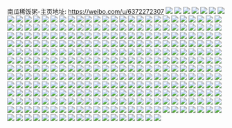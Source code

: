 南瓜稀饭粥-主页地址: https://weibo.com/u/6372272307 
![](https://wx4.sinaimg.cn/mw2000/006Xfp7Bgy1h91fhyw1u9j31ho1zk7wj.jpg) 
![](https://wx4.sinaimg.cn/mw2000/006Xfp7Bgy1h91fljpg7vj32c02c0e81.jpg) 
![](https://wx4.sinaimg.cn/mw2000/006Xfp7Bgy1h91flnvj7xj32c0340x6r.jpg) 
![](https://wx4.sinaimg.cn/mw2000/006Xfp7Bgy1h91flskpbjj334033n4qr.jpg) 
![](https://wx4.sinaimg.cn/mw2000/006Xfp7Bgy1h91flvfaadj31ho1zk7wh.jpg) 
![](https://wx4.sinaimg.cn/mw2000/006Xfp7Bgy1h91flxjm7rj31ho1zkx6p.jpg) 
![](https://wx4.sinaimg.cn/mw2000/006Xfp7Bgy1h91flzbfs2j33402c0u0x.jpg) 
![](https://wx4.sinaimg.cn/mw2000/006Xfp7Bgy1h91flisigmj33402c04qq.jpg) 
![](https://wx4.sinaimg.cn/mw2000/006Xfp7Bgy1h91fm0sqhwj33402c01ky.jpg) 
![](https://wx4.sinaimg.cn/mw2000/006Xfp7Bgy1h91fm1u3a7j33402c0b29.jpg) 
![](https://wx4.sinaimg.cn/mw2000/006Xfp7Bgy1h91fm3mc9gj33402c0qv5.jpg) 
![](https://wx4.sinaimg.cn/mw2000/006Xfp7Bgy1h91fm54a06j33402c01ky.jpg) 
![](https://wx4.sinaimg.cn/mw2000/006Xfp7Bgy1h91fm6efhjj33402c0b2a.jpg) 
![](https://wx4.sinaimg.cn/mw2000/006Xfp7Bgy1h91fi16tscj31ho1zk4qr.jpg) 
![](https://wx4.sinaimg.cn/mw2000/006Xfp7Bgy1h8z28m1rmqj32c0340u0z.jpg) 
![](https://wx4.sinaimg.cn/mw2000/006Xfp7Bgy1h8z28negnsj316o1kwe81.jpg) 
![](https://wx4.sinaimg.cn/mw2000/006Xfp7Bgy1h8z28olmksj33402c07wi.jpg) 
![](https://wx4.sinaimg.cn/mw2000/006Xfp7Bgy1h8z28ik00qj33402c0kjm.jpg) 
![](https://wx4.sinaimg.cn/mw2000/006Xfp7Bgy1h8z28qygetj31ho1zkqv6.jpg) 
![](https://wx4.sinaimg.cn/mw2000/006Xfp7Bgy1h8z28so8eaj31ho1zke82.jpg) 
![](https://wx4.sinaimg.cn/mw2000/006Xfp7Bgy1h8z28uqjafj31ho22fx6q.jpg) 
![](https://wx4.sinaimg.cn/mw2000/006Xfp7Bgy1h8z28wpqw8j32c0340b2e.jpg) 
![](https://wx4.sinaimg.cn/mw2000/006Xfp7Bgy1h8z28xwa6ej33402c01kz.jpg) 
![](https://wx4.sinaimg.cn/mw2000/006Xfp7Bgy1h8nhjyoy24j32c02c0hdt.jpg) 
![](https://wx4.sinaimg.cn/mw2000/006Xfp7Bgy1h8nhm5sw1nj31400u0dsc.jpg) 
![](https://wx4.sinaimg.cn/mw2000/006Xfp7Bgy1h8nhlqsd32j30u00u045t.jpg) 
![](https://wx4.sinaimg.cn/mw2000/006Xfp7Bgy1h8nhlr5fzsj30u0140gtq.jpg) 
![](https://wx4.sinaimg.cn/mw2000/006Xfp7Bgy1h8nhlrht37j31400u0wq0.jpg) 
![](https://wx4.sinaimg.cn/mw2000/006Xfp7Bgy1h8nhlrtlgyj31400u0n9r.jpg) 
![](https://wx4.sinaimg.cn/mw2000/006Xfp7Bgy1h8nhlsblw1j30u0140gvz.jpg) 
![](https://wx4.sinaimg.cn/mw2000/006Xfp7Bgy1h8nhkarwuvj33252am7wl.jpg) 
![](https://wx4.sinaimg.cn/mw2000/006Xfp7Bgy1h8nhlvghi0j32yq2824qq.jpg) 
![](https://wx4.sinaimg.cn/mw2000/006Xfp7Bgy1h8fdt62zo7j30u00u0ag1.jpg) 
![](https://wx4.sinaimg.cn/mw2000/006Xfp7Bgy1h8fdt6inapj30u0140n89.jpg) 
![](https://wx4.sinaimg.cn/mw2000/006Xfp7Bgy1h8fdt6um1ej30u0140qax.jpg) 
![](https://wx4.sinaimg.cn/mw2000/006Xfp7Bgy1h8fdt75zprj30u00u07a7.jpg) 
![](https://wx4.sinaimg.cn/mw2000/006Xfp7Bgy1h8fdt7ngn3j30u00u013v.jpg) 
![](https://wx4.sinaimg.cn/mw2000/006Xfp7Bgy1h8fdtb37g6j32c0340e82.jpg) 
![](https://wx4.sinaimg.cn/mw2000/006Xfp7Bgy1h8fdtce050j32802yonpe.jpg) 
![](https://wx4.sinaimg.cn/mw2000/006Xfp7Bgy1h8fdtct3p5j30u00u0gt3.jpg) 
![](https://wx4.sinaimg.cn/mw2000/006Xfp7Bgy1h8fdt5mmvkj30u00u00yu.jpg) 
![](https://wx4.sinaimg.cn/mw2000/006Xfp7Bgy1h8fdtd55oej30u01407gw.jpg) 
![](https://wx4.sinaimg.cn/mw2000/006Xfp7Bgy1h7xxdu12v2j30u00u0461.jpg) 
![](https://wx4.sinaimg.cn/mw2000/006Xfp7Bgy1h7xxdvf5kej30u012qgxk.jpg) 
![](https://wx4.sinaimg.cn/mw2000/006Xfp7Bgy1h7xxdw8f9mj30u0140aj8.jpg) 
![](https://wx4.sinaimg.cn/mw2000/006Xfp7Bgy1h7xxdxc4o7j31400u0tfg.jpg) 
![](https://wx4.sinaimg.cn/mw2000/006Xfp7Bgy1h7xxdxyydij30u00u0jyo.jpg) 
![](https://wx4.sinaimg.cn/mw2000/006Xfp7Bgy1h7xxdzhgk6j30u00u0dma.jpg) 
![](https://wx4.sinaimg.cn/mw2000/006Xfp7Bgy1h7xxe0g6ubj31400u0k2l.jpg) 
![](https://wx4.sinaimg.cn/mw2000/006Xfp7Bgy1h7xxe170paj30u00u0n3a.jpg) 
![](https://wx4.sinaimg.cn/mw2000/006Xfp7Bgy1h7xxe1zwm1j31400u0k0m.jpg) 
![](https://wx4.sinaimg.cn/mw2000/006Xfp7Bgy1h7xxe2xq3nj31400u0qbm.jpg) 
![](https://wx4.sinaimg.cn/mw2000/006Xfp7Bgy1h7xxe3znpvj30u01407bc.jpg) 
![](https://wx4.sinaimg.cn/mw2000/006Xfp7Bgy1h7xxe4qshfj31400u0tfv.jpg) 
![](https://wx4.sinaimg.cn/mw2000/006Xfp7Bgy1h7xxe5lricj31400u0n2u.jpg) 
![](https://wx4.sinaimg.cn/mw2000/006Xfp7Bgy1h7pm4k99usj30u00u0af1.jpg) 
![](https://wx4.sinaimg.cn/mw2000/006Xfp7Bgy1h7pm4l3s7wj30u00u0q7o.jpg) 
![](https://wx4.sinaimg.cn/mw2000/006Xfp7Bgy1h7qnmosk59j30u0140dp6.jpg) 
![](https://wx4.sinaimg.cn/mw2000/006Xfp7Bgy1h7pm4mk9fdj30u0140n0m.jpg) 
![](https://wx4.sinaimg.cn/mw2000/006Xfp7Bgy1h7pm4n20q0j30u0140dkj.jpg) 
![](https://wx4.sinaimg.cn/mw2000/006Xfp7Bgy1h7pm4nlz7zj30u0140wlp.jpg) 
![](https://wx4.sinaimg.cn/mw2000/006Xfp7Bgy1h7pm5xxmy7j30u00wcjwi.jpg) 
![](https://wx4.sinaimg.cn/mw2000/006Xfp7Bgy1h7pm5yubpaj30u0140ajx.jpg) 
![](https://wx4.sinaimg.cn/mw2000/006Xfp7Bgy1h7it1wffrxj31v72c0u0y.jpg) 
![](https://wx4.sinaimg.cn/mw2000/006Xfp7Bgy1h7it1zkwq6j32c02c0u0y.jpg) 
![](https://wx4.sinaimg.cn/mw2000/006Xfp7Bgy1h7it21zjyoj32c02c0e82.jpg) 
![](https://wx4.sinaimg.cn/mw2000/006Xfp7Bgy1h7it1tciroj31ho1zkkjl.jpg) 
![](https://wx4.sinaimg.cn/mw2000/006Xfp7Bgy1h7it1rcbzxj32c02c0qv5.jpg) 
![](https://wx4.sinaimg.cn/mw2000/006Xfp7Bgy1h7it26yifij32c03401kz.jpg) 
![](https://wx4.sinaimg.cn/mw2000/006Xfp7Bgy1h7it2k2sggj32c02c07wh.jpg) 
![](https://wx4.sinaimg.cn/mw2000/006Xfp7Bgy1h79ssvnafgj30u014047p.jpg) 
![](https://wx4.sinaimg.cn/mw2000/006Xfp7Bgy1h79ssxapywj31400u07d1.jpg) 
![](https://wx4.sinaimg.cn/mw2000/006Xfp7Bgy1h79ssymmg3j30u0140afv.jpg) 
![](https://wx4.sinaimg.cn/mw2000/006Xfp7Bgy1h79sszsmd5j30u0140jxb.jpg) 
![](https://wx4.sinaimg.cn/mw2000/006Xfp7Bgy1h79st25ulmj30u0140gn6.jpg) 
![](https://wx4.sinaimg.cn/mw2000/006Xfp7Bgy1h79st18zmlj30u0140wne.jpg) 
![](https://wx4.sinaimg.cn/mw2000/006Xfp7Bgy1h79st35jcjj30u00u041w.jpg) 
![](https://wx4.sinaimg.cn/mw2000/006Xfp7Bgy1h79st3ywbaj30u00u078c.jpg) 
![](https://wx4.sinaimg.cn/mw2000/006Xfp7Bgy1h79st5tprhj30u0140k0v.jpg) 
![](https://wx4.sinaimg.cn/mw2000/006Xfp7Bgy1h79st7lsb5j31410u0do8.jpg) 
![](https://wx4.sinaimg.cn/mw2000/006Xfp7Bgy1h79st8y7iyj30u01407b3.jpg) 
![](https://wx4.sinaimg.cn/mw2000/006Xfp7Bgy1h79ssu2pprj30u0140dnj.jpg) 
![](https://wx4.sinaimg.cn/mw2000/006Xfp7Bgy1h79sta74owj30u0140whq.jpg) 
![](https://wx4.sinaimg.cn/mw2000/006Xfp7Bgy1h72pltxpsoj31400u0q9z.jpg) 
![](https://wx4.sinaimg.cn/mw2000/006Xfp7Bgy1h72pluo682j30u01403ze.jpg) 
![](https://wx4.sinaimg.cn/mw2000/006Xfp7Bgy1h72plvh5ddj30u014045s.jpg) 
![](https://wx4.sinaimg.cn/mw2000/006Xfp7Bgy1h72plwcmrqj30u0140td5.jpg) 
![](https://wx4.sinaimg.cn/mw2000/006Xfp7Bgy1h72plx4ubvj31hc0u0ta9.jpg) 
![](https://wx4.sinaimg.cn/mw2000/006Xfp7Bgy1h72plt2hp3j30oy0x8dk7.jpg) 
![](https://wx4.sinaimg.cn/mw2000/006Xfp7Bgy1h72plxz914j30q60yv7cq.jpg) 
![](https://wx4.sinaimg.cn/mw2000/006Xfp7Bgy1h72plyrd61j31400u0n5j.jpg) 
![](https://wx4.sinaimg.cn/mw2000/006Xfp7Bgy1h72plz6vj8j30u00u0dk6.jpg) 
![](https://wx4.sinaimg.cn/mw2000/006Xfp7Bgy1h6upipkfkpj322o340qv8.jpg) 
![](https://wx4.sinaimg.cn/mw2000/006Xfp7Bgy1h6upis07rdj32c2340qv8.jpg) 
![](https://wx4.sinaimg.cn/mw2000/006Xfp7Bgy1h6upin3oepj32c0340npg.jpg) 
![](https://wx4.sinaimg.cn/mw2000/006Xfp7Bgy1h6upjferqkj32c0340npd.jpg) 
![](https://wx4.sinaimg.cn/mw2000/006Xfp7Bgy1h6upk0jv70j3340340kjr.jpg) 
![](https://wx4.sinaimg.cn/mw2000/006Xfp7Bgy1h6upk351cij33402c07wk.jpg) 
![](https://wx4.sinaimg.cn/mw2000/006Xfp7Bgy1h6upk6t3p2j32c02c07wh.jpg) 
![](https://wx4.sinaimg.cn/mw2000/006Xfp7Bgy1h6upg2h330j32c02c01ky.jpg) 
![](https://wx4.sinaimg.cn/mw2000/006Xfp7Bgy1h6upikeoo7j32c0340x6t.jpg) 
![](https://wx4.sinaimg.cn/mw2000/006Xfp7Bgy1h6upivknc7j322o3401l1.jpg) 
![](https://wx4.sinaimg.cn/mw2000/006Xfp7Bgy1h6upg92if9j32c03407wj.jpg) 
![](https://wx4.sinaimg.cn/mw2000/006Xfp7Bgy1h6upg05mwhj32bz3401l2.jpg) 
![](https://wx4.sinaimg.cn/mw2000/006Xfp7Bgy1h6upiz7t31j32bz340b2d.jpg) 
![](https://wx4.sinaimg.cn/mw2000/006Xfp7Bgy1h6upj0b9cdj30u0140n84.jpg) 
![](https://wx4.sinaimg.cn/mw2000/006Xfp7Bgy1h6upj38rpjj30u0140afd.jpg) 
![](https://wx4.sinaimg.cn/mw2000/006Xfp7Bgy1h6upj2norqj33402c0kjl.jpg) 
![](https://wx4.sinaimg.cn/mw2000/006Xfp7Bgy1h6te5jbhytj30u014ealr.jpg) 
![](https://wx4.sinaimg.cn/mw2000/006Xfp7Bgy1h6dcdwgvmuj31400u07d2.jpg) 
![](https://wx4.sinaimg.cn/mw2000/006Xfp7Bgy1h6dcc4kk2tj31400u0doz.jpg) 
![](https://wx4.sinaimg.cn/mw2000/006Xfp7Bgy1h6dcdwu1dgj30m80m875j.jpg) 
![](https://wx4.sinaimg.cn/mw2000/006Xfp7Bgy1h6dcdxj5mmj30u00u0gql.jpg) 
![](https://wx4.sinaimg.cn/mw2000/006Xfp7Bgy1h6dccduyr1j30u01401er.jpg) 
![](https://wx4.sinaimg.cn/mw2000/006Xfp7Bgy1h6dcdybmktj30u0140wh3.jpg) 
![](https://wx4.sinaimg.cn/mw2000/006Xfp7Bgy1h6dcdz3ampj30u014076f.jpg) 
![](https://wx4.sinaimg.cn/mw2000/006Xfp7Bgy1h6dcdztoblj30u00u0myf.jpg) 
![](https://wx4.sinaimg.cn/mw2000/006Xfp7Bgy1h6dcc8luhtj31400u03zq.jpg) 
![](https://wx4.sinaimg.cn/mw2000/006Xfp7Bgy1h6dccae6i0j30u00u00uf.jpg) 
![](https://wx4.sinaimg.cn/mw2000/006Xfp7Bgy1h6dccba82jj30u00u0tch.jpg) 
![](https://wx4.sinaimg.cn/mw2000/006Xfp7Bgy1h6dccf1f2kj31400u00z5.jpg) 
![](https://wx4.sinaimg.cn/mw2000/006Xfp7Bgy1h64ymd9febj30u00u07ad.jpg) 
![](https://wx4.sinaimg.cn/mw2000/006Xfp7Bgy1h64ymhduhuj30u00u0mzi.jpg) 
![](https://wx4.sinaimg.cn/mw2000/006Xfp7Bgy1h64yo5rw5fj30u00u0dla.jpg) 
![](https://wx4.sinaimg.cn/mw2000/006Xfp7Bgy1h64ymjc53nj30u00u0dj4.jpg) 
![](https://wx4.sinaimg.cn/mw2000/006Xfp7Bgy1h64ymkwbq9j30u0140dia.jpg) 
![](https://wx4.sinaimg.cn/mw2000/006Xfp7Bgy1h64yo6f8ifj31400u0wfg.jpg) 
![](https://wx4.sinaimg.cn/mw2000/006Xfp7Bgy1h64ymm81mpj30u0140dhm.jpg) 
![](https://wx4.sinaimg.cn/mw2000/006Xfp7Bgy1h64ymn914xj30u0140n6s.jpg) 
![](https://wx4.sinaimg.cn/mw2000/006Xfp7Bgy1h64yo4lqffj30u0140gnu.jpg) 
![](https://wx4.sinaimg.cn/mw2000/006Xfp7Bgy1h64yp0rdgmj30u0140acc.jpg) 
![](https://wx4.sinaimg.cn/mw2000/006Xfp7Bgy1h61n5yeebrj31ho1zkn40.jpg) 
![](https://wx4.sinaimg.cn/mw2000/006Xfp7Bgy1h61n615fycj31ho1zkaht.jpg) 
![](https://wx4.sinaimg.cn/mw2000/006Xfp7Bgy1h61n6qz0gtj31ho1zku0x.jpg) 
![](https://wx4.sinaimg.cn/mw2000/006Xfp7Bgy1h61n6row18j30u0140n75.jpg) 
![](https://wx4.sinaimg.cn/mw2000/006Xfp7Bgy1h61n5v81zpj32c0340x6t.jpg) 
![](https://wx4.sinaimg.cn/mw2000/006Xfp7Bgy1h61n66aljwj31ho1zkagj.jpg) 
![](https://wx4.sinaimg.cn/mw2000/006Xfp7Bgy1h61n694na8j31ho1zkk04.jpg) 
![](https://wx4.sinaimg.cn/mw2000/006Xfp7Bgy1h61n6fo78nj32c0340k4j.jpg) 
![](https://wx4.sinaimg.cn/mw2000/006Xfp7Bgy1h61n6miasrj3340340hdz.jpg) 
![](https://wx4.sinaimg.cn/mw2000/006Xfp7Bgy1h61n6orly2j31ho1zkkjl.jpg) 
![](https://wx4.sinaimg.cn/mw2000/006Xfp7Bgy1h608bgiowwj33402c013n.jpg) 
![](https://wx4.sinaimg.cn/mw2000/006Xfp7Bgy1h608bkhwe6j30u00u0gmy.jpg) 
![](https://wx4.sinaimg.cn/mw2000/006Xfp7Bgy1h608bfq02xj31400u0wjc.jpg) 
![](https://wx4.sinaimg.cn/mw2000/006Xfp7Bgy1h608bi0l4kj31400u0q7g.jpg) 
![](https://wx4.sinaimg.cn/mw2000/006Xfp7Bgy1h608bmccxjj30u00u047a.jpg) 
![](https://wx4.sinaimg.cn/mw2000/006Xfp7Bgy1h608bl8oldj30u00u044y.jpg) 
![](https://wx4.sinaimg.cn/mw2000/006Xfp7Bgy1h608biwg4vj33402c0qb3.jpg) 
![](https://wx4.sinaimg.cn/mw2000/006Xfp7Bgy1h608blitlcj30u014010w.jpg) 
![](https://wx4.sinaimg.cn/mw2000/006Xfp7Bgy1h608blxfupj31400u0gua.jpg) 
![](https://wx4.sinaimg.cn/mw2000/006Xfp7Bgy1h608bhji8uj32c0340jz7.jpg) 
![](https://wx4.sinaimg.cn/mw2000/006Xfp7Bgy1h608bjyaqbj333z2bz112.jpg) 
![](https://wx4.sinaimg.cn/mw2000/006Xfp7Bgy1h608bkspe7j31400u0n8l.jpg) 
![](https://wx4.sinaimg.cn/mw2000/006Xfp7Bgy1h5x8ztg88bj31ho1zk7ar.jpg) 
![](https://wx4.sinaimg.cn/mw2000/006Xfp7Bgy1h5x8zvus52j32c02c0n57.jpg) 
![](https://wx4.sinaimg.cn/mw2000/006Xfp7Bgy1h5x8zzqs17j32c02c0kjn.jpg) 
![](https://wx4.sinaimg.cn/mw2000/006Xfp7Bgy1h5x902ksblj33402c0b2a.jpg) 
![](https://wx4.sinaimg.cn/mw2000/006Xfp7Bgy1h5x904ibhwj32c02c0e83.jpg) 
![](https://wx4.sinaimg.cn/mw2000/006Xfp7Bgy1h5x906xrsbj31ho1zk79l.jpg) 
![](https://wx4.sinaimg.cn/mw2000/006Xfp7Bgy1h5x909h4anj32c02c07k5.jpg) 
![](https://wx4.sinaimg.cn/mw2000/006Xfp7Bgy1h5x90alhbfj32c02c0qa4.jpg) 
![](https://wx4.sinaimg.cn/mw2000/006Xfp7Bgy1h5x90dh56aj32c0340qd2.jpg) 
![](https://wx4.sinaimg.cn/mw2000/006Xfp7Bgy1h5x8zlyovij31ho1zkwl2.jpg) 
![](https://wx4.sinaimg.cn/mw2000/006Xfp7Bgy1h5uosorz3hj30lt0lt0v1.jpg) 
![](https://wx4.sinaimg.cn/mw2000/006Xfp7Bgy1h5uosq9fbej32c0340npd.jpg) 
![](https://wx4.sinaimg.cn/mw2000/006Xfp7Bgy1h5uosqw9kij32c02c01cc.jpg) 
![](https://wx4.sinaimg.cn/mw2000/006Xfp7Bgy1h5uosrvit6j32c02c0e81.jpg) 
![](https://wx4.sinaimg.cn/mw2000/006Xfp7Bgy1h5uossp7f4j32c03407wh.jpg) 
![](https://wx4.sinaimg.cn/mw2000/006Xfp7Bgy1h5uosu0ds2j33402c04bn.jpg) 
![](https://wx4.sinaimg.cn/mw2000/006Xfp7Bgy1h5uosuxxlej33402c0b29.jpg) 
![](https://wx4.sinaimg.cn/mw2000/006Xfp7Bgy1h5uosvqzlnj33402c04qp.jpg) 
![](https://wx4.sinaimg.cn/mw2000/006Xfp7Bgy1h5uotu3z79j30u01sw3zr.jpg) 
![](https://wx4.sinaimg.cn/mw2000/006Xfp7Bgy1h5nlj5hbtrj30k00b9tay.jpg) 
![](https://wx4.sinaimg.cn/mw2000/006Xfp7Bgy1h5mgincv6gj30u00u0dod.jpg) 
![](https://wx4.sinaimg.cn/mw2000/006Xfp7Bgy1h5mginqe98j30u00u0q8l.jpg) 
![](https://wx4.sinaimg.cn/mw2000/006Xfp7Bgy1h5mgio6ogwj31400u0wpx.jpg) 
![](https://wx4.sinaimg.cn/mw2000/006Xfp7Bgy1h5mgipsuflj33402c0hdu.jpg) 
![](https://wx4.sinaimg.cn/mw2000/006Xfp7Bgy1h5mgisinx9j33402c04qq.jpg) 
![](https://wx4.sinaimg.cn/mw2000/006Xfp7Bgy1h5mgit8at0j31400u0k9c.jpg) 
![](https://wx4.sinaimg.cn/mw2000/006Xfp7Bgy1h5mgimqrd7j30u00u0n21.jpg) 
![](https://wx4.sinaimg.cn/mw2000/006Xfp7Bgy1h5mgiu4262j30u01u2tpp.jpg) 
![](https://wx4.sinaimg.cn/mw2000/006Xfp7Bgy1h5mgitna8jj30u01407du.jpg) 
![](https://wx4.sinaimg.cn/mw2000/006Xfp7Bgy1h5hyu9qhcsj30u00u079s.jpg) 
![](https://wx4.sinaimg.cn/mw2000/006Xfp7Bgy1h5hyu6o48zj30u00u07b8.jpg) 
![](https://wx4.sinaimg.cn/mw2000/006Xfp7Bgy1h5i3ypsfnfj30t8137499.jpg) 
![](https://wx4.sinaimg.cn/mw2000/006Xfp7Bgy1h5hyu84jahj30u01917fc.jpg) 
![](https://wx4.sinaimg.cn/mw2000/006Xfp7Bgy1h5j5l4bpvej30u01407cw.jpg) 
![](https://wx4.sinaimg.cn/mw2000/006Xfp7Bgy1h5hyu4pqacj30u0140jz9.jpg) 
![](https://wx4.sinaimg.cn/mw2000/006Xfp7Bgy1h5hyucu2bcj30u0140n5d.jpg) 
![](https://wx4.sinaimg.cn/mw2000/006Xfp7Bgy1h5hyuakzomj30u0140jz3.jpg) 
![](https://wx4.sinaimg.cn/mw2000/006Xfp7Bgy1h5hyublfwrj30u013ftfp.jpg) 
![](https://wx4.sinaimg.cn/mw2000/006Xfp7Bgy1h5hyu9022zj30u0140ah4.jpg) 
![](https://wx4.sinaimg.cn/mw2000/006Xfp7Bgy1h5j5l4q3saj30u0140qap.jpg) 
![](https://wx4.sinaimg.cn/mw2000/006Xfp7Bgy1h5k16hbhejj30u0140tew.jpg) 
![](https://wx4.sinaimg.cn/mw2000/006Xfp7Bgy1h5k16hy6boj30u01u47ho.jpg) 
![](https://wx4.sinaimg.cn/mw2000/006Xfp7Bgy1h5eqkih7e1j30u00u0wkr.jpg) 
![](https://wx4.sinaimg.cn/mw2000/006Xfp7Bgy1h5eqkj9l81j31400u0qa8.jpg) 
![](https://wx4.sinaimg.cn/mw2000/006Xfp7Bgy1h5eqlv3jj7j31400u07dg.jpg) 
![](https://wx4.sinaimg.cn/mw2000/006Xfp7Bgy1h5eqlvo0z2j30u00u00x0.jpg) 
![](https://wx4.sinaimg.cn/mw2000/006Xfp7Bgy1h5eqkhc8k6j30u00u041f.jpg) 
![](https://wx4.sinaimg.cn/mw2000/006Xfp7Bgy1h5eqlwpgpej31400u0n3s.jpg) 
![](https://wx4.sinaimg.cn/mw2000/006Xfp7Bgy1h5eqlys2qzj31400u0dq4.jpg) 
![](https://wx4.sinaimg.cn/mw2000/006Xfp7Bgy1h5eqltfj2fj30u00u0433.jpg) 
![](https://wx4.sinaimg.cn/mw2000/006Xfp7Bgy1h5eqlzpl7wj30u01hc47j.jpg) 
![](https://wx4.sinaimg.cn/mw2000/006Xfp7Bgy1h5eqll3es0j30u00u046o.jpg) 
![](https://wx4.sinaimg.cn/mw2000/006Xfp7Bgy1h5eqm0sgllj31400u0gtc.jpg) 
![](https://wx4.sinaimg.cn/mw2000/006Xfp7Bgy1h5c3s7e176j32c02c0kjl.jpg) 
![](https://wx4.sinaimg.cn/mw2000/006Xfp7Bgy1h58ifg5psaj30u0140af7.jpg) 
![](https://wx4.sinaimg.cn/mw2000/006Xfp7Bgy1h58ifgupe4j30u00u079c.jpg) 
![](https://wx4.sinaimg.cn/mw2000/006Xfp7Bgy1h58ifhetcwj30u014078w.jpg) 
![](https://wx4.sinaimg.cn/mw2000/006Xfp7Bgy1h58ifiamy0j31400u0wo6.jpg) 
![](https://wx4.sinaimg.cn/mw2000/006Xfp7Bgy1h58ifj0w0cj30u00u0gsp.jpg) 
![](https://wx4.sinaimg.cn/mw2000/006Xfp7Bgy1h58ifjz6e8j31400u0wnf.jpg) 
![](https://wx4.sinaimg.cn/mw2000/006Xfp7Bgy1h58ifkvbxij30u0140ai3.jpg) 
![](https://wx4.sinaimg.cn/mw2000/006Xfp7Bgy1h58ifld7b3j30u00u0436.jpg) 
![](https://wx4.sinaimg.cn/mw2000/006Xfp7Bgy1h58ifmq7evj30u01404bn.jpg) 
![](https://wx4.sinaimg.cn/mw2000/006Xfp7Bgy1h58ifnozpyj31410u0k2z.jpg) 
![](https://wx4.sinaimg.cn/mw2000/006Xfp7Bgy1h58ifols9cj31400u046x.jpg) 
![](https://wx4.sinaimg.cn/mw2000/006Xfp7Bgy1h58ifpg27nj31400u0qcv.jpg) 
![](https://wx4.sinaimg.cn/mw2000/006Xfp7Bgy1h58iffh5wjj31400u0ahy.jpg) 
![](https://wx4.sinaimg.cn/mw2000/006Xfp7Bgy1h58ifqdchaj31400u0akg.jpg) 
![](https://wx4.sinaimg.cn/mw2000/006Xfp7Bgy1h58ifre75oj31400u0gvu.jpg) 
![](https://wx4.sinaimg.cn/mw2000/006Xfp7Bgy1h58ifskypsj30u00u00wz.jpg) 
![](https://wx4.sinaimg.cn/mw2000/006Xfp7Bgy1h58iftccsdj30u00u046c.jpg) 
![](https://wx4.sinaimg.cn/mw2000/006Xfp7Bgy1h58ifu3d6ij30u00u0gpc.jpg) 
![](https://wx4.sinaimg.cn/mw2000/006Xfp7Bgy1h4znh8zf3dj30u00u0wje.jpg) 
![](https://wx4.sinaimg.cn/mw2000/006Xfp7Bgy1h4znbfhkfwj30u01407dy.jpg) 
![](https://wx4.sinaimg.cn/mw2000/006Xfp7Bgy1h4znh9q4ebj31400u0ti1.jpg) 
![](https://wx4.sinaimg.cn/mw2000/006Xfp7Bgy1h4znhagha4j30u01hc7ap.jpg) 
![](https://wx4.sinaimg.cn/mw2000/006Xfp7Bgy1h4zneshydsj30u00u0adu.jpg) 
![](https://wx4.sinaimg.cn/mw2000/006Xfp7Bgy1h4znh854o2j31400u0k05.jpg) 
![](https://wx4.sinaimg.cn/mw2000/006Xfp7Bgy1h4znewcwkbj31400u0dnj.jpg) 
![](https://wx4.sinaimg.cn/mw2000/006Xfp7Bgy1h4znewxgabj30u00u079k.jpg) 
![](https://wx4.sinaimg.cn/mw2000/006Xfp7Bgy1h4znhb6gcbj30u00u0tes.jpg) 
![](https://wx4.sinaimg.cn/mw2000/006Xfp7Bgy1h4zncnud4tj30u0140dom.jpg) 
![](https://wx4.sinaimg.cn/mw2000/006Xfp7Bgy1h4tfgmocg8j30u0140112.jpg) 
![](https://wx4.sinaimg.cn/mw2000/006Xfp7Bgy1h4tfgorjnnj30u0140wla.jpg) 
![](https://wx4.sinaimg.cn/mw2000/006Xfp7Bgy1h4tnltsoonj30u00u0qe2.jpg) 
![](https://wx4.sinaimg.cn/mw2000/006Xfp7Bgy1h4tnlvd5lwj30u0130gv6.jpg) 
![](https://wx4.sinaimg.cn/mw2000/006Xfp7Bgy1h4x9f30utzj30u0140tip.jpg) 
![](https://wx4.sinaimg.cn/mw2000/006Xfp7Bgy1h4tfglth2hj30u0140tf9.jpg) 
![](https://wx4.sinaimg.cn/mw2000/006Xfp7Bgy1h4tnlvq261j30u00u0aed.jpg) 
![](https://wx4.sinaimg.cn/mw2000/006Xfp7Bgy1h4tnlwjhf7j30u014xncp.jpg) 
![](https://wx4.sinaimg.cn/mw2000/006Xfp7Bgy1h4tnlxerpjj30u01407bg.jpg) 
![](https://wx4.sinaimg.cn/mw2000/006Xfp7Bgy1h4tnlt6f8yj30u00u044m.jpg) 
![](https://wx4.sinaimg.cn/mw2000/006Xfp7Bgy1h4tnlut7btj30u00u00xh.jpg) 
![](https://wx4.sinaimg.cn/mw2000/006Xfp7Bgy1h4lc67dx18j31400u019k.jpg) 
![](https://wx4.sinaimg.cn/mw2000/006Xfp7Bgy1h4lc67tssej30u00u0dp9.jpg) 
![](https://wx4.sinaimg.cn/mw2000/006Xfp7Bgy1h4lc68h250j30u00u013y.jpg) 
![](https://wx4.sinaimg.cn/mw2000/006Xfp7Bgy1h4lc692fe8j30u00u0dt2.jpg) 
![](https://wx4.sinaimg.cn/mw2000/006Xfp7Bgy1h4lc6a5wjgj33402c0u0x.jpg) 
![](https://wx4.sinaimg.cn/mw2000/006Xfp7Bgy1h4lc6bhzhdj33402c0x6p.jpg) 
![](https://wx4.sinaimg.cn/mw2000/006Xfp7Bgy1h4lc6jtfxnj33402c0kjn.jpg) 
![](https://wx4.sinaimg.cn/mw2000/006Xfp7Bgy1h4lc6kh10pj30u00u0dp6.jpg) 
![](https://wx4.sinaimg.cn/mw2000/006Xfp7Bgy1h4lc6ma7o1j33402c04qq.jpg) 
![](https://wx4.sinaimg.cn/mw2000/006Xfp7Bgy1h4lc66haiqj33402c0qv5.jpg) 
![](https://wx4.sinaimg.cn/mw2000/006Xfp7Bgy1h4g8sws9s2j30u00u042h.jpg) 
![](https://wx4.sinaimg.cn/mw2000/006Xfp7Bgy1h4g8sxp7m2j32c02c0kjl.jpg) 
![](https://wx4.sinaimg.cn/mw2000/006Xfp7Bgy1h4g8syovoqj32c02c01kx.jpg) 
![](https://wx4.sinaimg.cn/mw2000/006Xfp7Bgy1h4g8t041rnj33402c01ky.jpg) 
![](https://wx4.sinaimg.cn/mw2000/006Xfp7Bgy1h4g8swj2thj315c0n9jz7.jpg) 
![](https://wx4.sinaimg.cn/mw2000/006Xfp7Bgy1h4g8t2m2psj32c03404qs.jpg) 
![](https://wx4.sinaimg.cn/mw2000/006Xfp7Bgy1h4cba9s87bj30mi0u0tc2.jpg) 
![](https://wx4.sinaimg.cn/mw2000/006Xfp7Bgy1h4cbaaawojj30mi0u0tbl.jpg) 
![](https://wx4.sinaimg.cn/mw2000/006Xfp7Bgy1h4cbaba7gfj31400u0125.jpg) 
![](https://wx4.sinaimg.cn/mw2000/006Xfp7Bgy1h4cb7e4x47j31400u0qbe.jpg) 
![](https://wx4.sinaimg.cn/mw2000/006Xfp7Bgy1h4cbac00ngj30mi0u0dj7.jpg) 
![](https://wx4.sinaimg.cn/mw2000/006Xfp7Bgy1h4cbad8c1kj30rp10w44l.jpg) 
![](https://wx4.sinaimg.cn/mw2000/006Xfp7Bgy1h4cbae0nx6j30u00u00yr.jpg) 
![](https://wx4.sinaimg.cn/mw2000/006Xfp7Bgy1h4cb7k925uj30u00u0guk.jpg) 
![](https://wx4.sinaimg.cn/mw2000/006Xfp7Bgy1h4cba9306qj31400u07c3.jpg) 
![](https://wx4.sinaimg.cn/mw2000/006Xfp7Bgy1h44gkawuudj30t212j45j.jpg) 
![](https://wx4.sinaimg.cn/mw2000/006Xfp7Bgy1h44j4jew4tj30nb126td3.jpg) 
![](https://wx4.sinaimg.cn/mw2000/006Xfp7Bgy1h44gk9zgxlj30u00u0gs4.jpg) 
![](https://wx4.sinaimg.cn/mw2000/006Xfp7Bgy1h44gkbutdfj30u00u0wk8.jpg) 
![](https://wx4.sinaimg.cn/mw2000/006Xfp7Bgy1h44gkec2wjj31400u0wsc.jpg) 
![](https://wx4.sinaimg.cn/mw2000/006Xfp7Bgy1h44gkfokhyj31400u0aip.jpg) 
![](https://wx4.sinaimg.cn/mw2000/006Xfp7Bgy1h44gkcmmdcj30u0140n44.jpg) 
![](https://wx4.sinaimg.cn/mw2000/006Xfp7Bgy1h44glds7z6j31400u0n8e.jpg) 
![](https://wx4.sinaimg.cn/mw2000/006Xfp7Bgy1h44glev0zzj31400u046a.jpg) 
![](https://wx4.sinaimg.cn/mw2000/006Xfp7Bgy1h44glcc4o3j30u00u0gqb.jpg) 
![](https://wx4.sinaimg.cn/mw2000/006Xfp7Bgy1h46a0hikk3j30ti13j10k.jpg) 
![](https://wx4.sinaimg.cn/mw2000/006Xfp7Bgy1h46a0i8mimj31400u0th7.jpg) 
![](https://wx4.sinaimg.cn/mw2000/006Xfp7Bgy1h4339rqr7mj30u01400xn.jpg) 
![](https://wx4.sinaimg.cn/mw2000/006Xfp7Bgy1h4339sef3qj30u0140dk2.jpg) 
![](https://wx4.sinaimg.cn/mw2000/006Xfp7Bgy1h4339t4h4dj30u014g0wv.jpg) 
![](https://wx4.sinaimg.cn/mw2000/006Xfp7Bgy1h4339ueutsj30u01407i5.jpg) 
![](https://wx4.sinaimg.cn/mw2000/006Xfp7Bgy1h4339vbciej31400u0tfh.jpg) 
![](https://wx4.sinaimg.cn/mw2000/006Xfp7Bgy1h4339we5tuj30u014047n.jpg) 
![](https://wx4.sinaimg.cn/mw2000/006Xfp7Bgy1h4339xdsnsj30u014045h.jpg) 
![](https://wx4.sinaimg.cn/mw2000/006Xfp7Bgy1h4339ylg31j31400u0k0c.jpg) 
![](https://wx4.sinaimg.cn/mw2000/006Xfp7Bgy1h4339zf3d6j30u00u0104.jpg) 
![](https://wx4.sinaimg.cn/mw2000/006Xfp7Bgy1h433a0he3fj30u00u0n58.jpg) 
![](https://wx4.sinaimg.cn/mw2000/006Xfp7Bgy1h426rxv2hbj33402c07wj.jpg) 
![](https://wx4.sinaimg.cn/mw2000/006Xfp7Bgy1h426s37xlgj33402c0kjn.jpg) 
![](https://wx4.sinaimg.cn/mw2000/006Xfp7Bgy1h426s9xk55j33402c0hdv.jpg) 
![](https://wx4.sinaimg.cn/mw2000/006Xfp7Bgy1h426rsd67tj33402c01kz.jpg) 
![](https://wx4.sinaimg.cn/mw2000/006Xfp7Bgy1h426sm04hij31ho1zk7wh.jpg) 
![](https://wx4.sinaimg.cn/mw2000/006Xfp7Bgy1h426tqbyf0j31ho1zkqv5.jpg) 
![](https://wx4.sinaimg.cn/mw2000/006Xfp7Bgy1h426sg48mbj33402c0kjn.jpg) 
![](https://wx4.sinaimg.cn/mw2000/006Xfp7Bgy1h426sho87lj33402c0kjl.jpg) 
![](https://wx4.sinaimg.cn/mw2000/006Xfp7Bgy1h426sjywawj31ho1zk4qp.jpg) 
![](https://wx4.sinaimg.cn/mw2000/006Xfp7Bgy1h426sp0xrcj32c0340hdu.jpg) 
![](https://wx4.sinaimg.cn/mw2000/006Xfp7Bgy1h426t1oqwfj32c02c04qq.jpg) 
![](https://wx4.sinaimg.cn/mw2000/006Xfp7Bgy1h426tcpz0zj32c0340e82.jpg) 
![](https://wx4.sinaimg.cn/mw2000/006Xfp7Bgy1h426tkb2ltj31ho1zkkjl.jpg) 
![](https://wx4.sinaimg.cn/mw2000/006Xfp7Bgy1h426tust43j32c0340kjn.jpg) 
![](https://wx4.sinaimg.cn/mw2000/006Xfp7Bgy1h426u0ker1j32c03407wk.jpg) 
![](https://wx4.sinaimg.cn/mw2000/006Xfp7Bgy1h426u7uwo3j33402c0u0x.jpg) 
![](https://wx4.sinaimg.cn/mw2000/006Xfp7Bgy1h426uays80j33402c0hdu.jpg) 
![](https://wx4.sinaimg.cn/mw2000/006Xfp7Bgy1h3paejxqj4j32c0340hdu.jpg) 
![](https://wx4.sinaimg.cn/mw2000/006Xfp7Bgy1h3paemn3kqj32c03401l1.jpg) 
![](https://wx4.sinaimg.cn/mw2000/006Xfp7Bgy1h3paeoyafdj32c0340hdv.jpg) 
![](https://wx4.sinaimg.cn/mw2000/006Xfp7Bgy1h3paeqxxqlj32c0340hdu.jpg) 
![](https://wx4.sinaimg.cn/mw2000/006Xfp7Bgy1h3paewao4aj31sc2dse82.jpg) 
![](https://wx4.sinaimg.cn/mw2000/006Xfp7Bgy1h3paexngnej32c03407wi.jpg) 
![](https://wx4.sinaimg.cn/mw2000/006Xfp7Bgy1h3offkhl2wj33402c0npf.jpg) 
![](https://wx4.sinaimg.cn/mw2000/006Xfp7Bgy1h3offiikh5j33402c0hdu.jpg) 
![](https://wx4.sinaimg.cn/mw2000/006Xfp7Bgy1h3offm7isxj32c0340kjm.jpg) 
![](https://wx4.sinaimg.cn/mw2000/006Xfp7Bgy1h3offo596gj33402c0qv7.jpg) 
![](https://wx4.sinaimg.cn/mw2000/006Xfp7Bgy1h3offpy1dfj33402c0x6r.jpg) 
![](https://wx4.sinaimg.cn/mw2000/006Xfp7Bgy1h3offt75hfj32c0340hdu.jpg) 
![](https://wx4.sinaimg.cn/mw2000/006Xfp7Bgy1h3offugmgfj33402c0npd.jpg) 
![](https://wx4.sinaimg.cn/mw2000/006Xfp7Bgy1h3ofgsll3aj33402c07wi.jpg) 
![](https://wx4.sinaimg.cn/mw2000/006Xfp7Bgy1h3ofgxdbq5j33402c07wh.jpg) 
